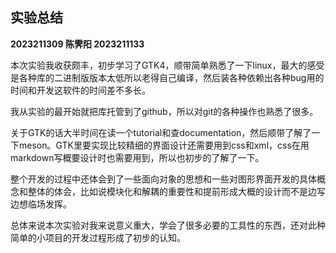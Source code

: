 ## 实验总结

**2023211309 陈霁阳 2023211133**

本次实验我收获颇丰，初步学习了GTK4，顺带简单熟悉了一下linux，最大的感受是各种库的二进制版版本太低所以老得自己编译，然后装各种依赖出各种bug用的时间和开发这软件的时间差不多长。

我从实验的最开始就把库托管到了github，所以对git的各种操作也熟悉了很多。

关于GTK的话大半时间在读一个tutorial和查documentation，然后顺带了解了一下meson。GTK里要实现比较精细的界面设计还需要用到css和xml，css在用markdown写概要设计时也需要用到，所以也初步的了解了一下。

整个开发的过程中还体会到了一些面向对象的思想和一些对图形界面开发的具体概念和整体的体会，比如说模块化和解耦的重要性和提前形成大概的设计而不是边写边想临场发挥。

总体来说本次实验对我来说意义重大，学会了很多必要的工具性的东西，还对此种简单的小项目的开发过程形成了初步的认知。